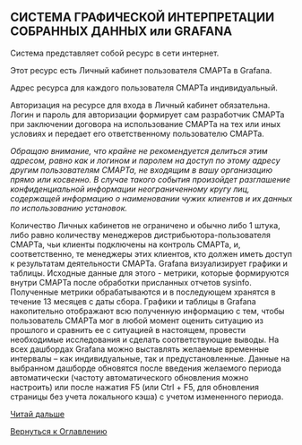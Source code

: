 ## СИСТЕМА ГРАФИЧЕСКОЙ ИНТЕРПРЕТАЦИИ СОБРАННЫХ ДАННЫХ или GRAFANA

Система представляет собой ресурс в сети интернет.

Этот ресурс есть Личный кабинет пользователя СМАРТа в Grafana.

Адрес ресурса для каждого пользователя СМАРТа индивидуальный.

Авторизация на ресурсе для входа в Личный кабинет обязательна. 
Логин и пароль для авторизации формирует сам разработчик СМАРТа при заключении договора на использование СМАРТа на тех или иных условиях и передает его ответственному пользователю СМАРТа. 

_Обращаю внимание, что крайне не рекомендуется делиться этим адресом, равно как и логином и паролем на доступ по этому адресу другим пользователям СМАРТа, не входящим в вашу организацию прямо или косвенно. 
В случае такого события произойдет разглашение конфиденциальной информации неограниченному кругу лиц, содержащей информацию о наименовании чужих клиентов и их данных по использованию установок._

Количество Личных кабинетов не ограничено и обычно либо 1 штука, либо равно количеству менеджеров дистрибьютора-пользователя СМАРТа, чьи клиенты подключены на контроль СМАРТа, и, соответственно, те менеджеры этих клиентов, кто должен иметь доступ к результатам деятельности СМАРТа.
Grafana визуализирует графики и таблицы. 
Исходные данные для этого - метрики, которые формируются внутри СМАРТа после обработки присланных отчетов sysinfo. 
Полученные метрики обрабатываются и в последующем хранятся в течение 13 месяцев с даты сбора. 
Графики и таблицы в Grafana накопительно отображают всю полученную информацию с тем, чтобы пользователь СМАРТа мог в любой момент оценить ситуацию из прошлого и сравнить ее с ситуацией в настоящем, провести необходимые исследования и сделать соответствующие выводы. 
На всех дашбордах Grafana можно выставлять желаемые временные интервалы – как индивидуальные, так и предустановленные. 
Данные на выбранном дашборде обновятся после введения желаемого периода автоматически (частоту автоматического обновления можно настроить) или после нажатия F5 (или Ctrl + F5, для обновления страницы без учета локального кэша) с учетом измененного периода.

[Читай дальше](050-grafana-interface.md)

[Вернуться к Оглавлению](Readme.md)
